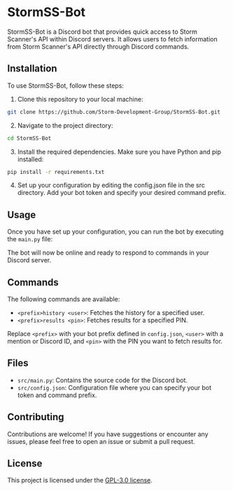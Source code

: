 # StormSS-Bot

StormSS-Bot is a Discord bot that provides quick access to Storm Scanner's API within Discord servers. It allows users to fetch information from Storm Scanner's API directly through Discord commands.

## Installation

To use StormSS-Bot, follow these steps:

1. Clone this repository to your local machine:
```bash
git clone https://github.com/Storm-Development-Group/StormSS-Bot.git
```
2. Navigate to the project directory:
```bash
cd StormSS-Bot
```
3. Install the required dependencies. Make sure you have Python and pip installed:

```bash
pip install -r requirements.txt
```
4. Set up your configuration by editing the config.json file in the src directory. Add your bot token and specify your desired command prefix.

## Usage

Once you have set up your configuration, you can run the bot by executing the `main.py` file:

The bot will now be online and ready to respond to commands in your Discord server.

## Commands

The following commands are available:

- `<prefix>history <user>`: Fetches the history for a specified user.
- `<prefix>results <pin>`: Fetches results for a specified PIN.

Replace `<prefix>` with your bot prefix defined in `config.json`, `<user>` with a mention or Discord ID, and `<pin>` with the PIN you want to fetch results for.

## Files

- `src/main.py`: Contains the source code for the Discord bot.
- `src/config.json`: Configuration file where you can specify your bot token and command prefix.

## Contributing

Contributions are welcome! If you have suggestions or encounter any issues, please feel free to open an issue or submit a pull request.

## License

This project is licensed under the [GPL-3.0 license](LICENSE).